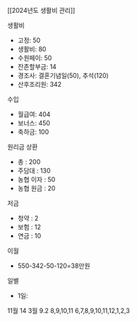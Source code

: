 [[2024년도 생활비 관리]]

생활비
- 고정: 50
- 생활비: 80
- 수원페이: 50
- 잔존할부금: 14
- 경조사: 결혼기념일(50), 추석(120)
- 산후조리원: 342

수입
- 월급여: 404
- 보너스: 450
- 축하금: 100

원리금 상환
- 총 : 200
- 주담대 : 130
- 농협 이자 : 50
- 농협 원금 : 20

저금
- 청약 : 2
- 보험 : 12
- 연금 : 10

이월
- 550-342-50-120=38만원

일별
- 1일: 


11월 14
3월 9.2
8,9,10,11
6,7,8,9,10,11,12,1,2,3